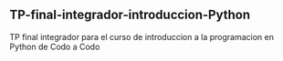 ## TP-final-integrador-introduccion-Python
TP final integrador para el curso de introduccion a la programacion en Python de Codo a Codo
